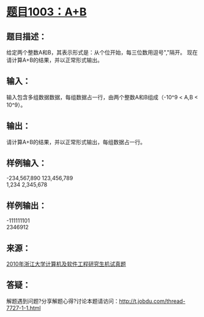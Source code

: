 # [题目1003：A+B](http://ac.jobdu.com/problem.php?pid=1003)

## 题目描述：
给定两个整数A和B，其表示形式是：从个位开始，每三位数用逗号","隔开。
现在请计算A+B的结果，并以正常形式输出。

## 输入：
输入包含多组数据数据，每组数据占一行，由两个整数A和B组成（-10^9 < A,B < 10^9）。

## 输出：
请计算A+B的结果，并以正常形式输出，每组数据占一行。

## 样例输入：
-234,567,890 123,456,789  
1,234 2,345,678

## 样例输出：
-111111101  
2346912

## 来源：
[2010年浙江大学计算机及软件工程研究生机试真题](http://ac.jobdu.com/problemset.php?search=2010年浙江大学计算机及软件工程研究生机试真题)

## 答疑：
解题遇到问题?分享解题心得?讨论本题请访问：http://t.jobdu.com/thread-7727-1-1.html
